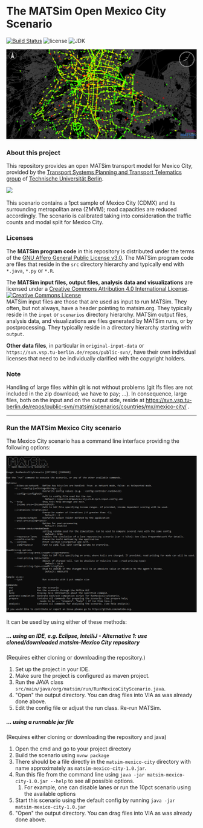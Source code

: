 # The MATSim Open Mexico City Scenario

[![Build Status](https://github.com/matsim-scenarios/matsim-mexico-city/actions/workflows/build.yaml/badge.svg)](https://github.com/matsim-scenarios/matsim-mexico-city/actions/workflows/build.yaml)
![license](https://img.shields.io/github/license/matsim-scenarios/matsim-mexico-city.svg)
![JDK](https://img.shields.io/badge/JDK-17+-green.svg)


[comment]: <>
![MATSim network and agents](visualization_mexico-city.png "MATSim network and agents")

### About this project

This repository provides an open MATSim transport model for Mexico City, provided by the [Transport Systems Planning and Transport Telematics group](https://www.tu.berlin/vsp) of [Technische Universität Berlin](https://www.tu.berlin/).

<a rel="TU Berlin" href="https://www.vsp.tu-berlin.de"><img src="https://svn.vsp.tu-berlin.de/repos/public-svn/ueber_uns/logo/TU_BERLIN_Logo_Lang_RGB_SR_rot.svg" width="25%"/></a>

This scenario contains a 1pct sample of Mexico City (CDMX) and its surrounding metropolitan area (ZMVM); road capacities are reduced accordingly. The scenario is calibrated taking into consideration the traffic counts and modal split for Mexico City.

### Licenses

The **MATSim program code** in this repository is distributed under the terms of the [GNU Affero General Public License v3.0](https://www.gnu.org/licenses/agpl-3.0.html.en). The MATSim program code are files that reside in the `src` directory hierarchy and typically end with `*.java`, `*.py` or `*.R`.

The **MATSim input files, output files, analysis data and visualizations** are licensed under a <a rel="license" href="http://creativecommons.org/licenses/by/4.0/">Creative Commons Attribution 4.0 International License</a>.
<a rel="license" href="http://creativecommons.org/licenses/by/4.0/"><img alt="Creative Commons License" style="border-width:0" src="https://i.creativecommons.org/l/by/4.0/80x15.png" /></a><br /> MATSim input files are those that are used as input to run MATSim. They often, but not always, have a header pointing to matsim.org. They typically reside in the `input` or `scenarios` directory hierarchy. MATSim output files, analysis data, and visualizations are files generated by MATSim runs, or by postprocessing.  They typically reside in a directory hierarchy starting with `output`.

**Other data files**, in particular in `original-input-data` or `https://svn.vsp.tu-berlin.de/repos/public-svn/`, have their own individual licenses that need to be individually clarified with the copyright holders.

### Note

Handling of large files within git is not without problems (git lfs files are not included in the zip download; we have to pay; ...).  In consequence, large files, both on the input and on the output side, reside at https://svn.vsp.tu-berlin.de/repos/public-svn/matsim/scenarios/countries/mx/mexico-city/ .

----
### Run the MATSim Mexico City scenario

The Mexico City scenario has a command line interface providing the following options:

![Scenario CLI](cli.png "Scenario CLI")

It can be used by using either of these methods:

##### ... using an IDE, e.g. Eclipse, IntelliJ - Alternative 1: use cloned/downloaded matsim-Mexico City repository
(Requires either cloning or downloading the repository.)

1. Set up the project in your IDE.
1. Make sure the project is configured as maven project.
1. Run the JAVA class `src/main/java/org/matsim/run/RunMexicoCityScenario.java`.
1. "Open" the output directory.  You can drag files into VIA as was already done above.
1. Edit the config file or adjust the run class. Re-run MATSim.

##### ... using a runnable jar file
(Requires either cloning or downloading the repository and java)

1. Open the cmd and go to your project directory
2. Build the scenario using `mvnw package` 
3. There should be a file directly in the `matsim-mexico-city` directory with name approximately as `matsim-mexico-city-1.0.jar`.
4. Run this file from the command line using `java -jar matsim-mexico-city-1.0.jar --help` to see all possible options.
    1. For example, one can disable lanes or run the 10pct scenario using the available options
5. Start this scenario using the default config by running `java -jar matsim-mexico-city-1.0.jar`
6. "Open" the output directory.  You can drag files into VIA as was already done above.
